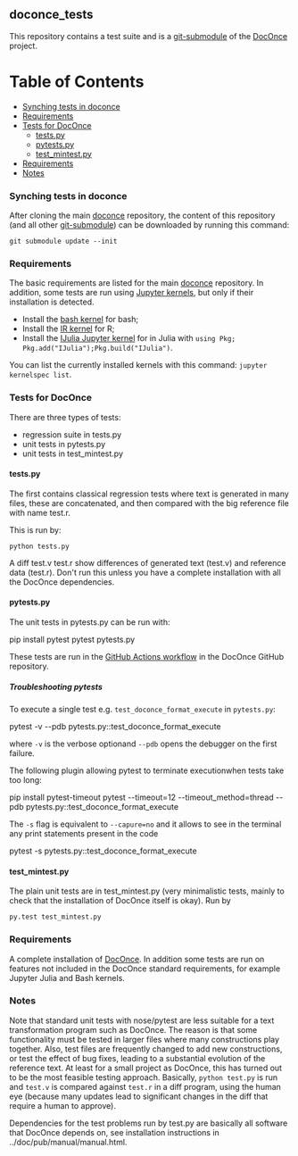 ## doconce_tests
This repository contains a test suite and is a [git-submodule](https://git-scm.com/book/en/v2/Git-Tools-Submodules) of the [DocOnce](https://github.com/doconce/doconce) project. 


# Table of Contents
- [Synching tests in doconce](#synching-tests-in-doconce)
- [Requirements](#requirements)
- [Tests for DocOnce](#tests-for-doconce)
  * [tests.py](#testspy)
  * [pytests.py](#pytestspy)
  * [test_mintest.py](#test_mintestpy)
- [Requirements](#requirements)
- [Notes](#notes)


### Synching tests in doconce
After cloning the main [doconce](https://github.com/doconce/doconce) repository, the content of this repository (and all other [git-submodule](https://git-scm.com/book/en/v2/Git-Tools-Submodules)) can be downloaded by running this command:

```
git submodule update --init
```

### Requirements
The basic requirements are listed for the main [doconce](https://github.com/doconce/doconce) repository. 
In addition, some tests are run using [Jupyter kernels](https://github.com/jupyter/jupyter/wiki/Jupyter-kernels), but only if their installation is detected. 

- Install the [bash kernel](https://github.com/takluyver/bash_kernel) for bash;
- Install the [IR kernel](https://irkernel.github.io/installation/) for R;
- Install the [IJulia Jupyter kernel](https://github.com/JuliaLang/IJulia.jl) for in Julia with `using Pkg; Pkg.add("IJulia");Pkg.build("IJulia")`.

You can list the currently installed kernels with this command: `jupyter kernelspec list`. 


### Tests for DocOnce
There are three types of tests:

 * regression suite in tests.py 
 * unit tests in pytests.py
 * unit tests in test_mintest.py

#### tests.py
The first contains classical regression tests where text is
generated in many files, these are concatenated, and then
compared with the big reference file with name test.r.

This is run by:

```
python tests.py
```

A diff test.v test.r show differences of generated text
(test.v) and reference data (test.r). Don't run this unless you have
a complete installation with all the DocOnce dependencies.


#### pytests.py
The unit tests in pytests.py can be run with:

  pip install pytest
  pytest pytests.py

These tests are run in the [GitHub Actions workflow](https://github.com/doconce/doconce/blob/main/.github/workflows/python-package.yml) in the DocOnce GitHub repository.


##### Troubleshooting pytests

To execute a single test e.g. `test_doconce_format_execute` in `pytests.py`: 

 pytest -v --pdb pytests.py::test_doconce_format_execute

where `-v` is the verbose optionand `--pdb` opens the debugger on the first failure. 

The following plugin allowing pytest to terminate executionwhen tests take too long:

  pip install pytest-timeout
  pytest --timeout=12 --timeout_method=thread --pdb pytests.py::test_doconce_format_execute  

The `-s` flag is equivalent to `--capure=no` and it allows to see in the terminal any print statements present in the code
  
  pytest -s pytests.py::test_doconce_format_execute


#### test_mintest.py
The plain unit tests are in test_mintest.py (very minimalistic tests,
mainly to check that the installation of DocOnce itself is okay). Run
by

```
py.test test_mintest.py
```


### Requirements 
A complete installation of [DocOnce](https://github.com/doconce/doconce). 
In addition some tests are run on features not included in the DocOnce standard requirements, for example Jupyter Julia and Bash kernels. 


### Notes
Note that standard unit tests with nose/pytest are less suitable for a
text transformation program such as DocOnce. The reason is that some
functionality must be tested in larger files where many constructions
play together. Also, test files are frequently changed to add new
constructions, or test the effect of bug fixes, leading to a substantial
evolution of the reference text. At least for a small project as
DocOnce, this has turned out to be the most feasible testing approach.
Basically, `python test.py` is run and `test.v` is compared against
`test.r` in a diff program, using the human eye (because many updates lead
to significant changes in the diff that require a human to approve).

Dependencies for the test problems run by test.py are
basically all software that DocOnce depends on, see
installation instructions in ../doc/pub/manual/manual.html.
